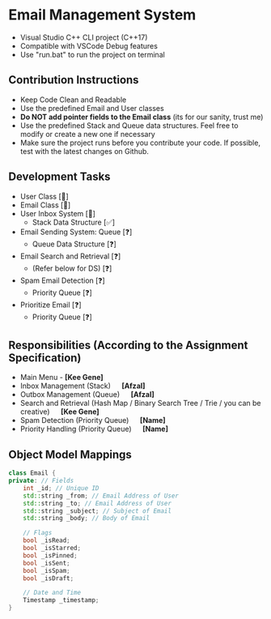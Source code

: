 # Email Management System
- Visual Studio C++ CLI project (C++17) 
- Compatible with VSCode Debug features
- Use "run.bat" to run the project on terminal

## Contribution Instructions
- Keep Code Clean and Readable
- Use the predefined Email and User classes
- **Do NOT add pointer fields to the Email class** (its for our sanity, trust me)
- Use the predefined Stack and Queue data structures. Feel free to modify or create a new one if necessary
- Make sure the project runs before you contribute your code. If possible, test with the latest changes on Github.

## Development Tasks
- User Class [🔨] 
- Email Class [🔨]
- User Inbox System [🔨]
    - Stack Data Structure [✅]
- Email Sending System: Queue [❓]
    - Queue Data Structure [❓]
- Email Search and Retrieval [❓]
    - (Refer below for DS) [❓]
- Spam Email Detection [❓]
    - Priority Queue [❓]
- Prioritize Email [❓]
    - Priority Queue [❓]

## Responsibilities (According to the Assignment Specification)
- Main Menu - **[Kee Gene]**
- Inbox Management (Stack) &emsp; **[Afzal]**
- Outbox Management (Queue) &emsp; **[Afzal]**
- Search and Retrieval (Hash Map / Binary Search Tree / Trie / you can be creative) &emsp; **[Kee Gene]**
- Spam Detection (Priority Queue) &emsp; **[Name]**
- Priority Handling (Priority Queue) &emsp; **[Name]**

## Object Model Mappings
```cpp
class Email {
private: // Fields
    int _id; // Unique ID
    std::string _from; // Email Address of User
    std::string _to; // Email Address of User
    std::string _subject; // Subject of Email
    std::string _body; // Body of Email

    // Flags
    bool _isRead;
    bool _isStarred;
    bool _isPinned;
    bool _isSent;
    bool _isSpam;
    bool _isDraft;

    // Date and Time
    Timestamp _timestamp;
}
```